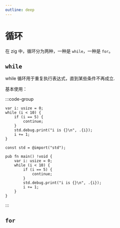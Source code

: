 ```yaml
---
outline: deep
---
```


# 循环

<!-- 讲解标签 blocks break -->

在 zig 中，循环分为两种，一种是 `while`，一种是 `for`。

## `while`

while 循环用于重复执行表达式，直到某些条件不再成立.

基本使用：

:::code-group

```zig [default]
var i: usize = 0;
while (i < 10) {
    if (i == 5) {
        continue;
    }
    std.debug.print("i is {}\n", .{i});
    i += 1;
}
```

```zig [more]
const std = @import("std");

pub fn main() !void {
    var i: usize = 0;
    while (i < 10) {
        if (i == 5) {
            continue;
        }
        std.debug.print("i is {}\n", .{i});
        i += 1;
    }
}
```

:::


## `for`